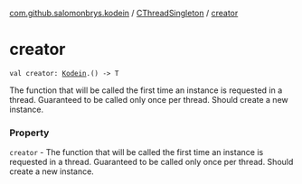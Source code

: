 [com.github.salomonbrys.kodein](../index.md) / [CThreadSingleton](index.md) / [creator](.)

# creator

`val creator: `[`Kodein`](../-kodein/index.md)`.() -> T`

The function that will be called the first time an instance is requested in a thread. Guaranteed to be called only once per thread. Should create a new instance.

### Property

`creator` - The function that will be called the first time an instance is requested in a thread. Guaranteed to be called only once per thread. Should create a new instance.